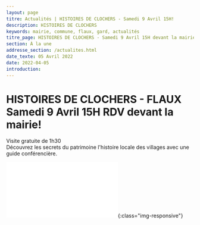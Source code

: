 ```yaml
---
layout: page
titre: Actualités | HISTOIRES DE CLOCHERS - Samedi 9 Avril 15H!
description: HISTOIRES DE CLOCHERS 
keywords: mairie, commune, flaux, gard, actualités
titre_page: HISTOIRES DE CLOCHERS - Samedi 9 Avril 15H devant la mairie
section: À la une
addresse_section: /actualites.html
date_texte: 05 Avril 2022
date: 2022-04-05
introduction: 
---
```


# HISTOIRES DE CLOCHERS - FLAUX Samedi 9 Avril 15H RDV devant la mairie! <br>
Visite gratuite de 1h30 <br>
Découvrez les secrets du patrimoine l'histoire locale des villages avec une guide conférencière. <br>

![HISTOIRES DE CLOCHERS](/assets/flyer/FLAUX_clochers_histoire_2022.pdf){:class="img-responsive"}

